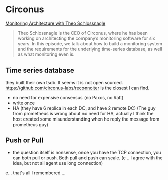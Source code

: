 # Circonus

[Monitoring Architecture with Theo Schlossnagle ](https://softwareengineeringdaily.com/2016/10/11/monitoring-architecture-with-theo-schlossnagle/)


> Theo Schlossnagle is the CEO of Circonus, where he has been working on architecting the company’s monitoring software for six years. In this episode, we talk about how to build a monitoring system and the requirements for the underlying time-series database, as well as what monitoring even is.

## Time series database

they built their own tsdb. It seems it is not open sourced. https://github.com/circonus-labs/reconnoiter is the closest I can find.

- no need for expensive consensus (no Paxos, no Raft)
- write once
- HA (they have 6 replica in each DC, and have 2 remote DC) (The guy from prometheus is wrong about no need for HA, actually I think the host created some misunderstanding when he reply the message from prometheus guy)

## Push or Pull

- the question itself is nonsense, once you have the TCP connection, you can both pull or push. Both pull and push can scale. (e .. I agree with the idea, but not all agent use long connection)

e... that's all I remembered ...
